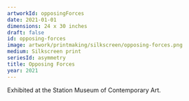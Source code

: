 ```yaml
---
artworkId: opposingForces
date: 2021-01-01
dimensions: 24 x 30 inches
draft: false
id: opposing-forces
image: artwork/printmaking/silkscreen/opposing-forces.png
medium: Silkscreen print
seriesId: asymmetry
title: Opposing Forces
year: 2021
---
```


Exhibited at the Station Museum of Contemporary Art.